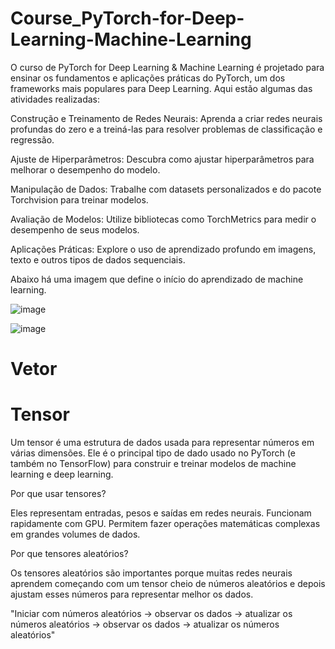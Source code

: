 # Course_PyTorch-for-Deep-Learning-Machine-Learning
O curso de PyTorch for Deep Learning & Machine Learning é projetado para ensinar os fundamentos e aplicações práticas do PyTorch, um dos frameworks mais populares para Deep Learning. Aqui estão algumas das atividades realizadas:


Construção e Treinamento de Redes Neurais: Aprenda a criar redes neurais profundas do zero e a treiná-las para resolver problemas de classificação e regressão.

Ajuste de Hiperparâmetros: Descubra como ajustar hiperparâmetros para melhorar o desempenho do modelo.

Manipulação de Dados: Trabalhe com datasets personalizados e do pacote Torchvision para treinar modelos.

Avaliação de Modelos: Utilize bibliotecas como TorchMetrics para medir o desempenho de seus modelos.

Aplicações Práticas: Explore o uso de aprendizado profundo em imagens, texto e outros tipos de dados sequenciais.

Abaixo há uma imagem que define o início do aprendizado de machine learning.

![image](https://github.com/user-attachments/assets/4c650241-0c83-4148-b698-f7c0fe58e749)

![image](https://th.bing.com/th/id/OIP.pUr-9ctuGamgjSwoW_KU-AHaCn?rs=1&pid=ImgDetMain)


# Vetor


# Tensor

Um tensor é uma estrutura de dados usada para representar números em várias dimensões. Ele é o principal tipo de dado usado no PyTorch (e também no TensorFlow) para construir e treinar modelos de machine learning e deep learning.

Por que usar tensores?

Eles representam entradas, pesos e saídas em redes neurais.
Funcionam rapidamente com GPU.
Permitem fazer operações matemáticas complexas em grandes volumes de dados.

Por que tensores aleatórios?

Os tensores aleatórios são importantes porque muitas redes neurais aprendem começando com um tensor cheio de números aleatórios e depois ajustam esses números para representar melhor os dados.

"Iniciar com números aleatórios -> observar os dados -> atualizar os números aleatórios -> observar os dados -> atualizar os números aleatórios"
